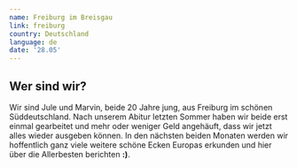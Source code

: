 ```yaml
---
name: Freiburg im Breisgau
link: freiburg
country: Deutschland
language: de
date: '28.05'
---
```


## Wer sind wir?

Wir sind Jule und Marvin, beide 20 Jahre jung, aus Freiburg im schönen Süddeutschland. Nach unserem Abitur letzten Sommer haben wir beide erst einmal gearbeitet und mehr oder weniger Geld angehäuft, dass wir jetzt alles wieder ausgeben können. In den nächsten beiden Monaten werden wir hoffentlich ganz viele weitere schöne Ecken Europas erkunden und hier über die Allerbesten berichten **:)**.